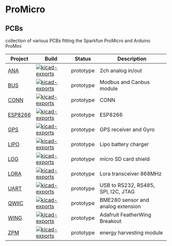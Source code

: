 # ProMicro

## PCBs
collection of various PCBs fitting the Sparkfun ProMicro and Arduino ProMini

|Project |Build |Status |Description |
| --- | --- | --- | --- |
|[ANA](https://nerdyscout.github.io/ProMicro_ANA) |[![kicad-exports](https://github.com/nerdyscout/ProMicro_ANA/workflows/kicad-exports/badge.svg?branch=master)](https://github.com/nerdyscout/ProMicro_ANA/actions?query=branch%3Amaster) | prototype | 2ch analog in/out|
|[BUS](https://nerdyscout.github.io/ProMicro_BUS) |[![kicad-exports](https://github.com/nerdyscout/ProMicro_BUS/workflows/kicad-exports/badge.svg?branch=master)](https://github.com/nerdyscout/ProMicro_BUS/actions?query=branch%3Amaster) | prototype | Modbus and Canbus module|
|[CONN](https://nerdyscout.github.io/ProMicro_CONN) |[![kicad-exports](https://github.com/nerdyscout/ProMicro_CONN/workflows/kicad-exports/badge.svg?branch=master)](https://github.com/nerdyscout/ProMicro_CONN/actions?query=branch%3Amaster) | prototype | CONN |
|[ESP8266](https://nerdyscout.github.io/ProMicro_ESP8266) |[![kicad-exports](https://github.com/nerdyscout/ProMicro_ESP8266/workflows/kicad-exports/badge.svg?branch=master)](https://github.com/nerdyscout/ProMicro_ESP8266/actions?query=branch%3Amaster) | prototype | ESP8266 |
|[GPS](https://nerdyscout.github.io/ProMicro_GPS) |[![kicad-exports](https://github.com/nerdyscout/ProMicro_GPS/workflows/kicad-exports/badge.svg?branch=master)](https://github.com/nerdyscout/ProMicro_GPS/actions?query=branch%3Amaster) | prototype | GPS receiver and Gyro |
|[LIPO](https://nerdyscout.github.io/ProMicro_LIPO) |[![kicad-exports](https://github.com/nerdyscout/ProMicro_LIPO/workflows/kicad-exports/badge.svg?branch=master)](https://github.com/nerdyscout/ProMicro_LIPO/actions?query=branch%3Amaster) | prototype | Lipo battery charger |
|[LOG](https://nerdyscout.github.io/ProMicro_LOG) |[![kicad-exports](https://github.com/nerdyscout/ProMicro_LOG/workflows/kicad-exports/badge.svg?branch=master)](https://github.com/nerdyscout/ProMicro_LOG/actions?query=branch%3Amaster) | prototype | micro SD card shield |
|[LORA](https://nerdyscout.github.io/ProMicro_LORA) |[![kicad-exports](https://github.com/nerdyscout/ProMicro_LORA/workflows/kicad-exports/badge.svg?branch=master)](https://github.com/nerdyscout/ProMicro_LORA/actions?query=branch%3Amaster) | prototype | Lora transceiver 868MHz |
|[UART](https://nerdyscout.github.io/ProMicro_UART) |[![kicad-exports](https://github.com/nerdyscout/ProMicro_UART/workflows/kicad-exports/badge.svg?branch=master)](https://github.com/nerdyscout/ProMicro_UART/actions?query=branch%3Amaster) | prototype | USB to RS232, RS485, SPI, I2C, JTAG |
|[QWIIC](https://nerdyscout.github.io/ProMicro_QWIIC) |[![kicad-exports](https://github.com/nerdyscout/ProMicro_QWIIC/workflows/kicad-exports/badge.svg?branch=master)](https://github.com/nerdyscout/ProMicro_QWIIC/actions?query=branch%3Amaster) | prototype | BME280 sensor and analog extension |
|[WING](https://nerdyscout.github.io/ProMicro_WING) |[![kicad-exports](https://github.com/nerdyscout/ProMicro_WING/workflows/kicad-exports/badge.svg?branch=master)](https://github.com/nerdyscout/ProMicro_WING/actions?query=branch%3Amaster) | prototype | Adafruit FeatherWing Breakout |
|[ZPM](https://nerdyscout.github.io/ProMicro_ZPM) |[![kicad-exports](https://github.com/nerdyscout/ProMicro_ZPM/workflows/kicad-exports/badge.svg?branch=master)](https://github.com/nerdyscout/ProMicro_ZPM/actions?query=branch%3Amaster) | prototype | energy harvesting module |
